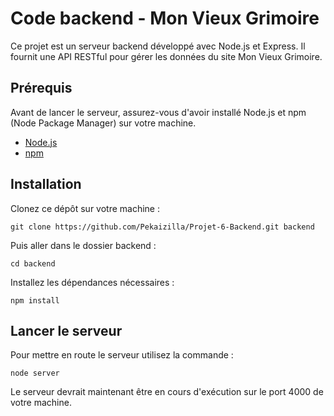 # Code backend - Mon Vieux Grimoire
Ce projet est un serveur backend développé avec Node.js et Express. Il fournit une API RESTful pour gérer les données du site Mon Vieux Grimoire.

## Prérequis
Avant de lancer le serveur, assurez-vous d'avoir installé Node.js et npm (Node Package Manager) sur votre machine.
- [Node.js](https://nodejs.org/en/)
- [npm](https://www.npmjs.com/)

## Installation
Clonez ce dépôt sur votre machine :
```
git clone https://github.com/Pekaizilla/Projet-6-Backend.git backend
```
Puis aller dans le dossier backend :
```
cd backend
```
Installez les dépendances nécessaires :
```
npm install
```
## Lancer le serveur
Pour mettre en route le serveur utilisez la commande :
```
node server
```
Le serveur devrait maintenant être en cours d'exécution sur le port 4000 de votre machine. 